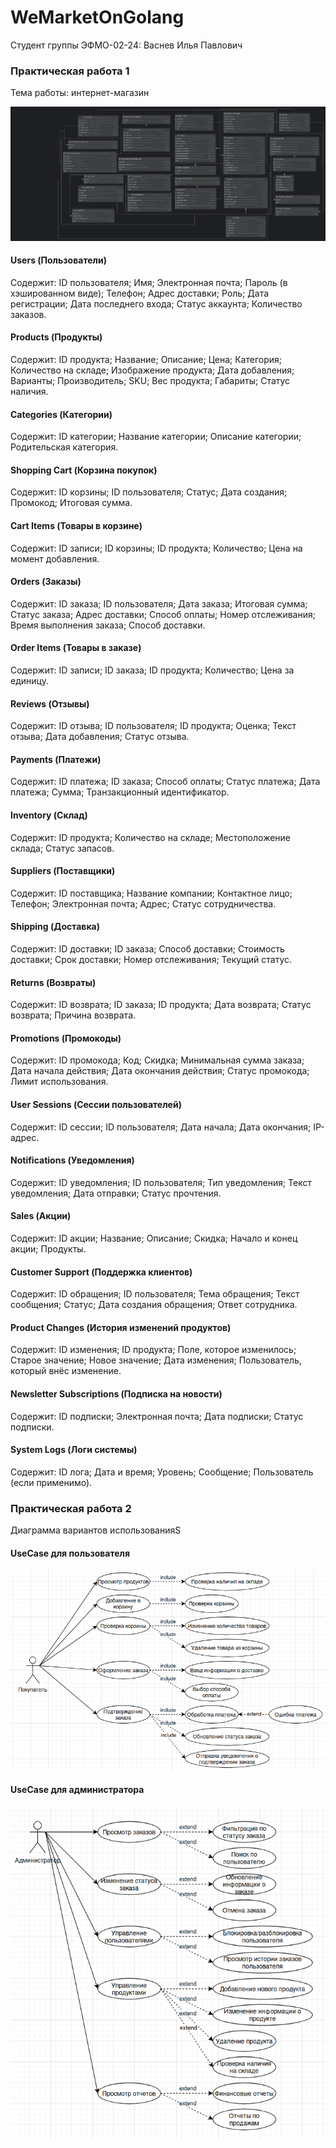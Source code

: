 # WeMarketOnGolang

Студент группы ЭФМО-02-24: Васнев Илья Павлович

### Практическая работа 1
Тема работы: интернет-магазин

![wemarket_db_diagram.png](internal/docs/img/wemarket_db_diagram.png)

#### Users (Пользователи)
Содержит: ID пользователя; Имя; Электронная почта; Пароль (в хэшированном виде); Телефон; Адрес доставки; Роль;
Дата регистрации; Дата последнего входа; Статус аккаунта; Количество заказов.

#### Products (Продукты)
Содержит: ID продукта; Название; Описание; Цена; Категория; Количество на складе; Изображение продукта; Дата добавления; 
Варианты; Производитель; SKU; Вес продукта; Габариты; Статус наличия.

#### Categories (Категории)
Содержит: ID категории; Название категории; Описание категории; Родительская категория.

#### Shopping Cart (Корзина покупок)
Содержит: ID корзины; ID пользователя; Статус; Дата создания; Промокод; Итоговая сумма.

#### Cart Items (Товары в корзине)
Содержит: ID записи; ID корзины; ID продукта; Количество; Цена на момент добавления.

#### Orders (Заказы)
Содержит: ID заказа; ID пользователя; Дата заказа; Итоговая сумма; Статус заказа; Адрес доставки; Способ оплаты; 
Номер отслеживания; Время выполнения заказа; Способ доставки.

#### Order Items (Товары в заказе)
Содержит: ID записи; ID заказа; ID продукта; Количество; Цена за единицу.

#### Reviews (Отзывы)
Содержит: ID отзыва; ID пользователя; ID продукта; Оценка; Текст отзыва; Дата добавления; Статус отзыва.

#### Payments (Платежи)
Содержит: ID платежа; ID заказа; Способ оплаты; Статус платежа; Дата платежа; Сумма; Транзакционный идентификатор.

#### Inventory (Склад)
Содержит: ID продукта; Количество на складе; Местоположение склада; Статус запасов.

#### Suppliers (Поставщики)
Содержит: ID поставщика; Название компании; Контактное лицо; Телефон; Электронная почта; Адрес; Статус сотрудничества.

#### Shipping (Доставка)
Содержит: ID доставки; ID заказа; Способ доставки; Стоимость доставки; Срок доставки; Номер отслеживания; Текущий статус.

#### Returns (Возвраты)
Содержит: ID возврата; ID заказа; ID продукта; Дата возврата; Статус возврата; Причина возврата.

#### Promotions (Промокоды)
Содержит: ID промокода; Код; Скидка; Минимальная сумма заказа; Дата начала действия; Дата окончания действия; 
Статус промокода; Лимит использования.

#### User Sessions (Сессии пользователей)
Содержит: ID сессии; ID пользователя; Дата начала; Дата окончания; IP-адрес.

#### Notifications (Уведомления)
Содержит: ID уведомления; ID пользователя; Тип уведомления; Текст уведомления; Дата отправки; Статус прочтения.

#### Sales (Акции)
Содержит: ID акции; Название; Описание; Скидка; Начало и конец акции; Продукты.

#### Customer Support (Поддержка клиентов)
Содержит: ID обращения; ID пользователя; Тема обращения; Текст сообщения; Статус; Дата создания обращения; Ответ сотрудника.

#### Product Changes (История изменений продуктов)
Содержит: ID изменения; ID продукта; Поле, которое изменилось; Старое значение; Новое значение; Дата изменения; 
Пользователь, который внёс изменение.

#### Newsletter Subscriptions (Подписка на новости)
Содержит: ID подписки; Электронная почта; Дата подписки; Статус подписки.

#### System Logs (Логи системы)
Содержит: ID лога; Дата и время; Уровень; Сообщение; Пользователь (если применимо).

### Практическая работа 2
Диаграмма вариантов использованияS
#### UseCase для пользователя
![use_case_user.png](internal/docs/img/use_case_user.png)
#### UseCase для администратора
![use_case_admin.png](internal/docs/img/use_case_admin.png)
